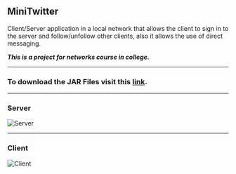 ## MiniTwitter ##
Client/Server application in a local network that allows the client to sign in to the server and follow/unfollow other clients, also it allows the use of direct messaging.


***This is a project for networks course in college.***

----------
### To download the JAR Files visit this [link](http://projects.kaluaim.com/MiniTwitter/). ###


----------
### Server ###
![Server](http://projects.kaluaim.com/MiniTwitter/server.png)

----------
### Client ###
![Client](http://projects.kaluaim.com/MiniTwitter/client.png)